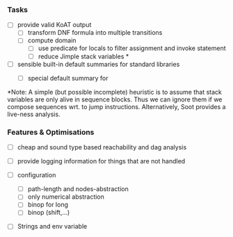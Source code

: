 
### Tasks

  - [ ] provide valid KoAT output
    - [ ] transform DNF formula into multiple transitions
    - [ ] compute domain
      - [ ] use predicate for locals to filter assignment and invoke statement
      - [ ] reduce Jimple stack variables \*
  - [ ] sensible built-in default summaries for standard libraries
    - [ ] special default summary for <specialinvoke init>


\*Note: A simple (but possible incomplete) heuristic is to assume that stack
variables are only alive in sequence blocks. Thus we can ignore them if we
compose sequences wrt. to jump instructions. Alternatively, Soot provides a
live-ness analysis.

### Features & Optimisations

  - [ ] cheap and sound type based reachability and dag analysis
  - [ ] provide logging information for things that are not handled
  - [ ] configuration
    - [ ] path-length and nodes-abstraction
    - [ ] only numerical abstraction
    - [ ] binop for long
    - [ ] binop (shift,...)
  - [ ] Strings and env variable

